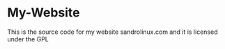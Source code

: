 # My-Website
This is the source code for my website sandrolinux.com and it is licensed under the GPL

